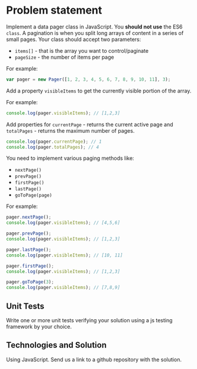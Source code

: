 # Problem statement

Implement a data pager class in JavaScript. You **should not use** the ES6 ```class```. A pagination is when you split long arrays of content in a series of small pages.
Your class should accept two parameters:

* ```items[]``` - that is the array you want to control/paginate
* ```pageSize``` - the number of items per page

For example:

``` JavaScript
var pager = new Pager([1, 2, 3, 4, 5, 6, 7, 8, 9, 10, 11], 3);
```

Add a property ```visibleItems``` to get the currently visible portion of the array.

For example:

``` JavaScript
console.log(pager.visibleItems); // [1,2,3]
```

Add properties for ```currentPage``` - returns the current active page and ```totalPages``` - returns the maximum number of pages.

``` JavaScript
console.log(pager.currentPage); // 1
console.log(pager.totalPages); // 4
```

You need to implement various paging methods like:

* ```nextPage()```
* ```prevPage()```
* ```firstPage()```
* ```lastPage()```
* ```goToPage(page)```

For example:

``` JavaScript
pager.nextPage();
console.log(pager.visibleItems); // [4,5,6]

pager.prevPage();
console.log(pager.visibleItems); // [1,2,3]

pager.lastPage();
console.log(pager.visibleItems); // [10, 11]

pager.firstPage();
console.log(pager.visibleItems); // [1,2,3]

pager.goToPage(3);
console.log(pager.visibleItems); // [7,8,9]
```

## Unit Tests

Write one or more unit tests verifying your solution using a js testing framework by your choice.

## Technologies and Solution

Using JavaScript.
Send us a link to a github repository with the solution.
